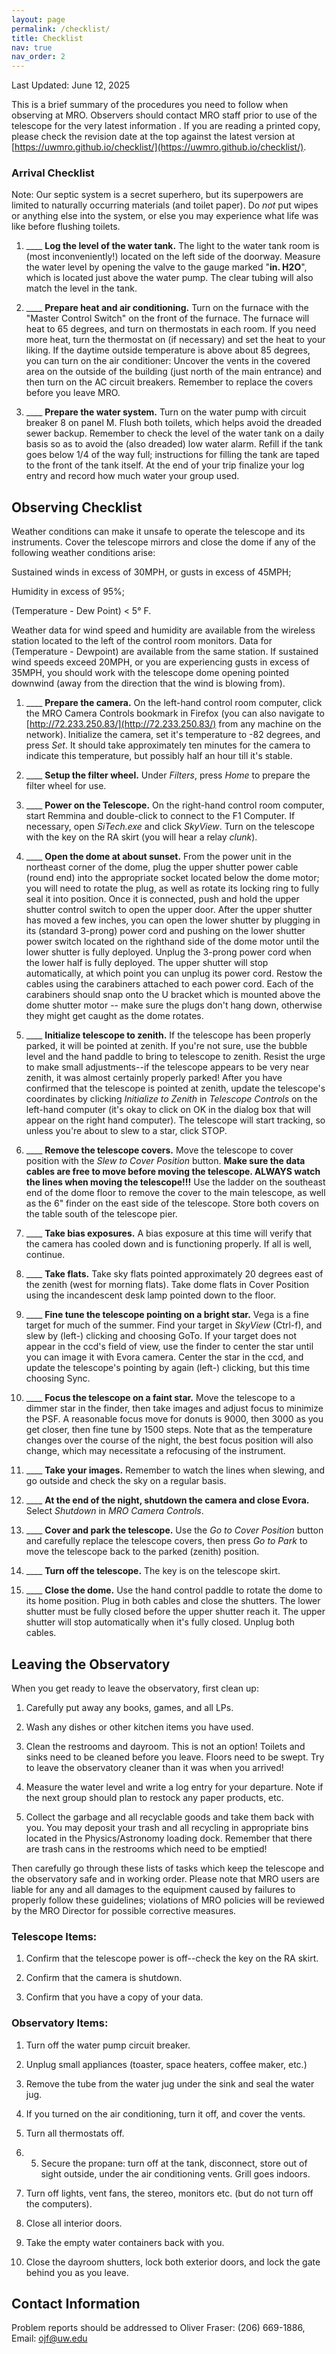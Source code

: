 ```yaml
---
layout: page
permalink: /checklist/
title: Checklist
nav: true
nav_order: 2
---
```


Last Updated: June 12, 2025

This is a brief summary of the procedures you need to follow when observing at MRO. Observers should contact MRO staff prior to use of the telescope for the very latest information . If you are reading a printed copy, please check the revision date at the top against the latest version at [https://uwmro.github.io/checklist/](https://uwmro.github.io/checklist/).

### Arrival Checklist

Note: Our septic system is a secret superhero, but its superpowers are limited to naturally occurring materials (and toilet paper). Do *not* put wipes or anything else into the system, or else you may experience what life was like before flushing toilets.

1. ____ **Log the level of the water tank.** The light to the water tank room is (most inconveniently!) located on the left side of the doorway. Measure the water level by opening the valve to the gauge marked "**in. H2O**", which is located just above the water pump. The clear tubing will also match the level in the tank.

2. ____ **Prepare heat and air conditioning.** Turn on the furnace with the "Master Control Switch" on the front of the furnace. The furnace will heat to 65 degrees, and turn on thermostats in each room. If you need more heat, turn the thermostat on (if necessary) and set the heat to your liking. If the daytime outside temperature is above about 85 degrees, you can turn on the air conditioner: Uncover the vents in the covered area on the outside of the building (just north of the main entrance) and then turn on the AC circuit breakers. Remember to replace the covers before you leave MRO.

3. ____ **Prepare the water system.**  Turn on the water pump with circuit breaker 8 on panel M. Flush both toilets, which helps avoid the dreaded sewer backup. Remember to check the level of the water tank on a daily basis so as to avoid the (also dreaded) low water alarm. Refill if the tank goes below 1/4 of the way full; instructions for filling the tank are taped to the front of the tank itself. At the end of your trip finalize your log entry and record how much water your group used.

## Observing Checklist

Weather conditions can make it unsafe to operate the telescope and its instruments. Cover the telescope mirrors and close the dome if any of the following weather conditions arise:

Sustained winds in excess of 30MPH, or gusts in excess of 45MPH;

Humidity in excess of 95%;

(Temperature - Dew Point) < 5° F.

Weather data for wind speed and humidity are available from the wireless station located to the left of the control room monitors. Data for (Temperature - Dewpoint) are available from the same station. If sustained wind speeds exceed 20MPH, or you are experiencing gusts in excess of 35MPH, you should work with the telescope dome opening pointed downwind (away from the direction that the wind is blowing from).

1. ____ **Prepare the camera.** On the left-hand control room computer, click the MRO Camera Controls bookmark in Firefox (you can also navigate to [http://72.233.250.83/](http://72.233.250.83/) from any machine on the network). Initialize the camera, set it's temperature to -82 degrees, and press *Set*. It should take approximately ten minutes for the camera to indicate this temperature, but possibly half an hour till it's stable. 

2. ____ **Setup the filter wheel.**  Under *Filters*, press *Home* to prepare the filter wheel for use. 

3. ____ **Power on the Telescope.** On the right-hand control room computer, start Remmina and double-click to connect to the F1 Computer. If necessary, open *SiTech.exe* and click *SkyView*. Turn on the telescope with the key on the RA skirt (you will hear a relay *clunk*).

4. ____ **Open the dome at about sunset.**   From the power unit in the northeast corner of the dome, plug the upper shutter power cable (round end) into the appropriate socket located below the dome motor; you will need to rotate the plug, as well as rotate its locking ring to fully seal it into position. Once it is connected, push and hold the upper shutter control switch to open the upper door. After the upper shutter has moved a few inches, you can open the lower shutter by plugging in its (standard 3-prong) power cord and pushing on the lower shutter power switch located on the righthand side of the dome motor until the lower shutter is fully deployed. Unplug the 3-prong power cord when the lower half is fully deployed. The upper shutter will stop automatically, at which point you can unplug its power cord. Restow the cables using the carabiners attached to each power cord. Each of the carabiners should snap onto the U bracket which is mounted above the dome shutter motor -- make sure the plugs don't hang down, otherwise they might get caught as the dome rotates.

5. ____ **Initialize telescope to zenith.**  If the telescope has been properly parked, it will be pointed at zenith. If you're not sure, use the bubble level and the hand paddle to bring to telescope to zenith. Resist the urge to make small adjustments--if the telescope appears to be very near zenith, it was almost certainly properly parked! After you have confirmed that the telescope is pointed at zenith, update the telescope's coordinates by clicking *Initialize to Zenith* in *Telescope Controls* on the left-hand computer (it's okay to click on OK in the dialog box that will appear on the right hand computer). The telescope will start tracking, so unless you're about to slew to a star, click STOP.

6. ____ **Remove the telescope covers.**  Move the telescope to cover position with the *Slew to Cover Position* button. **Make sure the data cables are free to move before moving the telescope. ALWAYS watch the lines when moving the telescope!!!** Use the ladder on the southeast end of the dome floor to remove the cover to the main telescope, as well as the 6" finder on the east side of the telescope. Store both covers on the table south of the telescope pier.

7. ____ **Take bias exposures.**  A bias exposure at this time will verify that the camera has cooled down and is functioning properly. If all is well, continue.

8. ____ **Take flats.** Take sky flats pointed approximately 20 degrees east of the zenith (west for morning flats). Take dome flats in Cover Position using the incandescent desk lamp pointed down to the floor. 

9. ____ **Fine tune the telescope pointing on a bright star.** Vega is a fine target for much of the summer. Find your target in *SkyView* (Ctrl-f), and slew by (left-) clicking and choosing GoTo. If your target does not appear in the ccd's field of view, use the finder to center the star until you can image it with Evora camera. Center the star in the ccd, and update the telescope's pointing by again (left-) clicking, but this time choosing Sync.

10. ____ **Focus the telescope on a faint star.**  Move the telescope to a dimmer star in the finder, then take images and adjust focus to minimize the PSF. A reasonable focus move for donuts is 9000, then 3000 as you get closer, then fine tune by 1500 steps. Note that as the temperature changes over the course of the night, the best focus position will also change, which may necessitate a refocusing of the instrument.

21. ____ **Take your images.**  Remember to watch the lines when slewing, and go outside and check the sky on a regular basis.

22. ____ **At the end of the night, shutdown the camera and close Evora.** Select *Shutdown* in *MRO Camera Controls*.  

13. ____ **Cover and park the telescope.**  Use the *Go to Cover Position* button and carefully replace the telescope covers, then press *Go to Park* to move the telescope back to the parked (zenith) position.

14. ____ **Turn off the telescope.**  The key is on the telescope skirt.

15. ____ **Close the dome.**  Use the hand control paddle to rotate the dome to its home position. Plug in both cables and close the shutters. The lower shutter must be fully closed before the upper shutter reach it. The upper shutter will stop automatically when it's fully closed. Unplug both cables. 

## Leaving the Observatory
When you get ready to leave the observatory, first clean up: 

1. Carefully put away any books, games, and all LPs.

2. Wash any dishes or other kitchen items you have used.

3. Clean the restrooms and dayroom. This is not an option! Toilets and sinks need to be cleaned before you leave. Floors need to be swept. Try to leave the observatory cleaner than it was when you arrived!

4. Measure the water level and write a log entry for your departure. Note if the next group should plan to restock any paper products, etc.

5. Collect the garbage and all recyclable goods and take them back with you. You may deposit your trash and all recycling in appropriate bins located in the Physics/Astronomy loading dock. Remember that there are trash cans in the restrooms which need to be emptied!

Then carefully go through these lists of tasks which keep the telescope and the observatory safe and in working order. Please note that MRO users are liable for any and all damages to the equipment caused by failures to properly follow these guidelines; violations of MRO policies will be reviewed by the MRO Director for possible corrective measures.

### Telescope Items:
1. Confirm that the telescope power is off--check the key on the RA skirt.

2. Confirm that the camera is shutdown.

3. Confirm that you have a copy of your data.

### Observatory Items:
1. Turn off the water pump circuit breaker.

1. Unplug small appliances (toaster, space heaters, coffee maker, etc.)

1. Remove the tube from the water jug under the sink and seal the water jug.

2. If you turned on the air conditioning, turn it off, and cover the vents.

3. Turn all thermostats off.

4. 5. Secure the propane: turn off at the tank, disconnect, store out of sight outside, under the air conditioning vents. Grill goes indoors.

6. Turn off lights, vent fans, the stereo, monitors etc. (but do not turn off the computers).

7. Close all interior doors.

8. Take the empty water containers back with you.

9. Close the dayroom shutters, lock both exterior doors, and lock the gate behind you as you leave.

## Contact Information
Problem reports should be addressed to Oliver Fraser: (206) 669-1886,  Email: ojf@uw.edu
